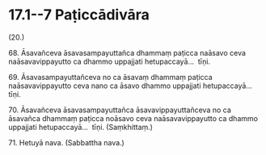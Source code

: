 

# 17.1--7 Paṭiccādivāra



(20.)

68\. Āsavañceva āsavasampayuttañca dhammaṃ paṭicca naāsavo ceva naāsavavippayutto ca dhammo uppajjati hetupaccayā…  tīṇi.

69\. Āsavasampayuttañceva no ca āsavaṃ dhammaṃ paṭicca naāsavavippayutto ceva nano ca āsavo dhammo uppajjati hetupaccayā…  tīṇi.

70\. Āsavañceva āsavasampayuttañca āsavavippayuttañceva no ca āsavañca dhammaṃ paṭicca noāsavo ceva naāsavavippayutto ca dhammo uppajjati hetupaccayā…  tīṇi. (Saṃkhittaṃ.)

71\. Hetuyā nava. (Sabbattha nava.)



